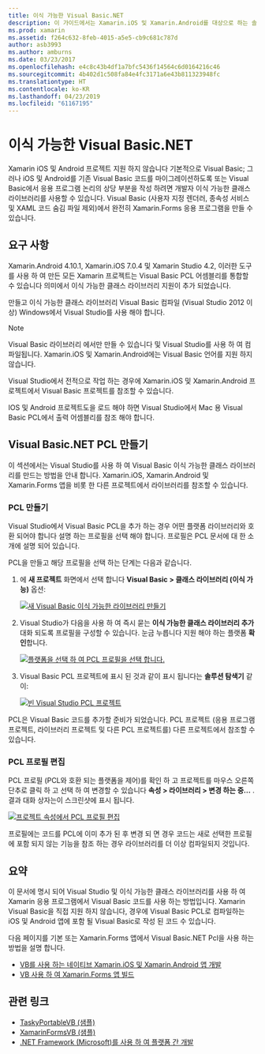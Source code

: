 ```yaml
---
title: 이식 가능한 Visual Basic.NET
description: 이 가이드에서는 Xamarin.iOS 및 Xamarin.Android를 대상으로 하는 솔루션에서 사용할 수 있는 이식 가능한 클래스 라이브러리 (PCL) 프로젝트를 작성 하려면 Visual Basic를 사용할 수 있는 방법을 설명 합니다.
ms.prod: xamarin
ms.assetid: f264c632-8feb-4015-a5e5-cb9c681c787d
author: asb3993
ms.author: amburns
ms.date: 03/23/2017
ms.openlocfilehash: e4c8c43b4df1a7bfc5436f14564c6d0164216c46
ms.sourcegitcommit: 4b402d1c508fa84e4fc3171a6e43b811323948fc
ms.translationtype: HT
ms.contentlocale: ko-KR
ms.lasthandoff: 04/23/2019
ms.locfileid: "61167195"
---
```

# <a name="portable-visual-basicnet"></a>이식 가능한 Visual Basic.NET

Xamarin iOS 및 Android 프로젝트 지원 하지 않습니다 기본적으로 Visual Basic; 그러나 iOS 및 Android를 기존 Visual Basic 코드를 마이그레이션하도록 또는 Visual Basic에서 응용 프로그램 논리의 상당 부분을 작성 하려면 개발자 이식 가능한 클래스 라이브러리를 사용할 수 있습니다. Visual Basic (사용자 지정 렌더러, 종속성 서비스 및 XAML 코드 숨김 파일 제외)에서 완전히 Xamarin.Forms 응용 프로그램을 만들 수 있습니다.

## <a name="requirements"></a>요구 사항

Xamarin.Android 4.10.1, Xamarin.iOS 7.0.4 및 Xamarin Studio 4.2, 이러한 도구를 사용 하 여 만든 모든 Xamarin 프로젝트는 Visual Basic PCL 어셈블리를 통합할 수 있습니다 의미에서 이식 가능한 클래스 라이브러리 지원이 추가 되었습니다.

만들고 이식 가능한 클래스 라이브러리 Visual Basic 컴파일 (Visual Studio 2012 이상) Windows에서 Visual Studio를 사용 해야 합니다.

> [!NOTE]
> Visual Basic 라이브러리 에서만 만들 수 있습니다 및 Visual Studio를 사용 하 여 컴파일됩니다. Xamarin.iOS 및 Xamarin.Android에는 Visual Basic 언어를 지원 하지 않습니다.
>
> Visual Studio에서 전적으로 작업 하는 경우에 Xamarin.iOS 및 Xamarin.Android 프로젝트에서 Visual Basic 프로젝트를 참조할 수 있습니다.
>
> IOS 및 Android 프로젝트도을 로드 해야 하면 Visual Studio에서 Mac 용 Visual Basic PCL에서 출력 어셈블리를 참조 해야 합니다.


## <a name="creating-a-visual-basicnet-pcl"></a>Visual Basic.NET PCL 만들기

이 섹션에서는 Visual Studio를 사용 하 여 Visual Basic 이식 가능한 클래스 라이브러리를 만드는 방법을 안내 합니다.
Xamarin.iOS, Xamarin.Android 및 Xamarin.Forms 앱을 비롯 한 다른 프로젝트에서 라이브러리를 참조할 수 있습니다.

### <a name="creating-a-pcl"></a>PCL 만들기

Visual Studio에서 Visual Basic PCL을 추가 하는 경우 어떤 플랫폼 라이브러리와 호환 되어야 합니다 설명 하는 프로필을 선택 해야 합니다. 프로필은 PCL 문서에 대 한 소개에 설명 되어 있습니다.

PCL을 만들고 해당 프로필을 선택 하는 단계는 다음과 같습니다.

1.  에 **새 프로젝트** 화면에서 선택 합니다 **Visual Basic > 클래스 라이브러리 (이식 가능)** 옵션:

    [![](images/image1-sml.png "새 Visual Basic 이식 가능한 라이브러리 만들기")](images/image1.png#lightbox)

1.  Visual Studio가 다음을 사용 하 여 즉시 묻는 **이식 가능한 클래스 라이브러리 추가** 대화 되도록 프로필을 구성할 수 있습니다. 눈금 누릅니다 지원 해야 하는 플랫폼 **확인**합니다.

    [![](images/image2-sml.png "플랫폼을 선택 하 여 PCL 프로필을 선택 합니다.")](images/image2.png#lightbox)

1.  Visual Basic PCL 프로젝트에 표시 된 것과 같이 표시 됩니다는 **솔루션 탐색기** 같이:

    [![](images/image3-sml.png "빈 Visual Studio PCL 프로젝트")](images/image3.png#lightbox)


PCL은 Visual Basic 코드를 추가할 준비가 되었습니다. PCL 프로젝트 (응용 프로그램 프로젝트, 라이브러리 프로젝트 및 다른 PCL 프로젝트를) 다른 프로젝트에서 참조할 수 있습니다.

### <a name="editing-the-pcl-profile"></a>PCL 프로필 편집

PCL 프로필 (PCL와 호환 되는 플랫폼을 제어)를 확인 하 고 프로젝트를 마우스 오른쪽 단추로 클릭 하 고 선택 하 여 변경할 수 있습니다 **속성 > 라이브러리 > 변경 하는 중...** . 결과 대화 상자는이 스크린샷에 표시 됩니다.

 [![](images/image4-sml.png "프로젝트 속성에서 PCL 프로필 편집")](images/image4.png#lightbox)

프로필에는 코드를 PCL에 이미 추가 된 후 변경 되 면 경우 코드는 새로 선택한 프로필에 포함 되지 않는 기능을 참조 하는 경우 라이브러리를 더 이상 컴파일되지 것입니다.


## <a name="summary"></a>요약

이 문서에 명시 되어 Visual Studio 및 이식 가능한 클래스 라이브러리를 사용 하 여 Xamarin 응용 프로그램에서 Visual Basic 코드를 사용 하는 방법입니다. Xamarin Visual Basic을 직접 지원 하지 않습니다, 경우에 Visual Basic PCL로 컴파일하는 iOS 및 Android 앱에 포함 될 Visual Basic로 작성 된 코드 수 있습니다.

다음 페이지를 기본 또는 Xamarin.Forms 앱에서 Visual Basic.NET Pcl을 사용 하는 방법을 설명 합니다.

- [VB를 사용 하는 네이티브 Xamarin.iOS 및 Xamarin.Android 앱 개발](native-apps.md)
- [VB 사용 하 여 Xamarin.Forms 앱 빌드](xamarin-forms.md)


## <a name="related-links"></a>관련 링크

- [TaskyPortableVB (샘플)](https://github.com/xamarin/mobile-samples/tree/master/VisualBasic/TaskyPortableVB)
- [XamarinFormsVB (샘플)](https://github.com/xamarin/mobile-samples/tree/master/VisualBasic/XamarinFormsVB)
- [.NET Framework (Microsoft)를 사용 하 여 플랫폼 간 개발](https://msdn.microsoft.com/library/gg597391(v=vs.110).aspx)
